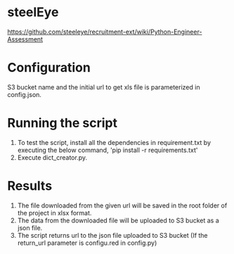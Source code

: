 # steelEye
https://github.com/steeleye/recruitment-ext/wiki/Python-Engineer-Assessment

# Configuration
S3 bucket name and the initial url to get xls file is parameterized in config.json.

# Running the script
1. To test the script, install all the dependencies in requirement.txt by executing the below command,
'pip install -r requirements.txt' 
2. Execute dict_creator.py.

# Results
1. The file downloaded from the given url will be saved in the root folder of the project in xlsx format.
3. The data from the downloaded file will be uploaded to S3 bucket as a json file.
2. The script returns url to the  json file uploaded to S3 bucket (If the return_url parameter is configu.red in config.py)


